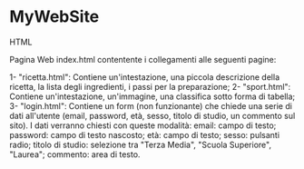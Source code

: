 # MyWebSite


HTML

Pagina Web index.html contentente i collegamenti alle seguenti pagine:

1- "ricetta.html":
	Contiene un'intestazione, una piccola descrizione della ricetta, la lista degli ingredienti, i passi per la preparazione;
2- "sport.html":
	Contiene un'intestazione, un'immagine, una classifica sotto forma di tabella;
3- "login.html":
	Contiene un form (non funzionante) che chiede una serie di dati all'utente (email, password, età, sesso, titolo di studio, un commento sul sito).
	I dati verranno chiesti con queste modalità: email: campo di testo; password: campo di testo nascosto; età: campo di testo; sesso: pulsanti radio; 
	titolo di studio: selezione tra "Terza Media", "Scuola Superiore", "Laurea"; commento: area di testo.